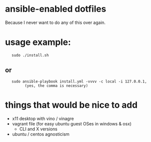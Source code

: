 # ansible-enabled dotfiles

Because I never want to do any of this over again.

# usage example: 

```
   sudo ./install.sh
```

## or 

```
   sudo ansible-playbook install.yml -vvvv -c local -i 127.0.0.1,
         (yes, the comma is necessary)
```

# things that would be nice to add

- x11 desktop with vino / vinagre
- vagrant file (for easy ubuntu guest OSes in windows & osx)
  - CLI and X versions
- ubuntu / centos agnosticism
